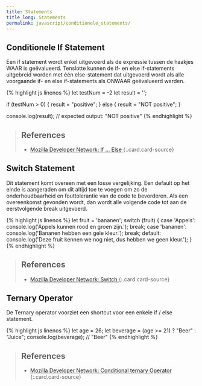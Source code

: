 ```yaml
---
title: Statements
title_long: Statements
permalink: javascript/conditionele_statements/
---
```


Conditionele If Statement
------------

Een if statement wordt enkel uitgevoerd als de expressie tussen de haakjes WAAR is geëvalueerd. Tenslotte kunnen de if- en else if-statements uitgebreid worden met één else-statement dat uitgevoerd wordt als alle voorgaande if- en else if-statements als ONWAAR geëvalueerd werden.

{% highlight js linenos %}
let testNum = -2
let result = '';

  if (testNum > 0) {
    result = "positive";
  } else {
    result = "NOT positive";
  }

console.log(result);
// expected output: "NOT positive"
{% endhighlight %}

> References
> ---
> - [Mozilla Developer Network: If ... Else ](https://developer.mozilla.org/en-US/docs/Web/JavaScript/Reference/Statements/if...else)
{:.card.card-source}

Switch Statement
----------------

Dit statement komt overeen met een losse vergelijking. Een default op het einde is aangeraden om dit altijd toe te voegen om zo de onderhoudbaarheid en fouttolerantie van de code te bevorderen. Als een overeenkomst gevonden wordt, dan wordt alle volgende code tot aan de eerstvolgende break uitgevoerd.

{% highlight js linenos %}
let fruit = 'bananen';
switch (fruit) {
  case 'Appels':
    console.log('Appels kunnen rood en groen zijn.');
    break;
  case 'bananen':
    console.log('Bananen hebben een gele kleur.');
    break;
  default:
    console.log('Deze fruit kennen we nog niet, dus hebben we geen kleur.');
}
{% endhighlight %}

> References
> ---
> - [Mozilla Developer Network: Switch ](https://developer.mozilla.org/en-US/docs/Web/JavaScript/Reference/Statements/switch)
{:.card.card-source}

Ternary Operator
----------------

De Ternary operator voorziet een shortcut voor een enkele if / else statement.  

{% highlight js linenos %}
let age = 26;
let beverage = (age >= 21) ? "Beer" : "Juice";
console.log(beverage); // "Beer"
{% endhighlight %}

> References
> ---
> - [Mozilla Developer Network: Conditional ternary Operator ](https://developer.mozilla.org/en-US/docs/Web/JavaScript/Reference/Operators/Conditional_Operator)
{:.card.card-source}